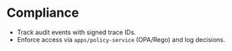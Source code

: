 # Compliance

- Track audit events with signed trace IDs.
- Enforce access via `apps/policy-service` (OPA/Rego) and log decisions.

